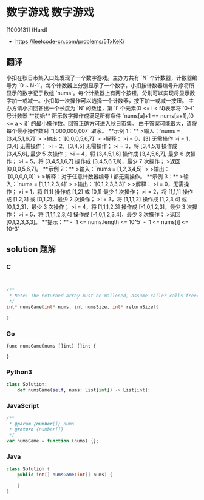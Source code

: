 # 数字游戏 数字游戏

[1000131] (Hard)

- https://leetcode-cn.com/problems/5TxKeK/

## 翻译

小扣在秋日市集入口处发现了一个数字游戏。主办方共有 \`N\` 个计数器，计数器编号为 \`0 ~ N-1\`。每个计数器上分别显示了一个数字，小扣按计数器编号升序将所显示的数字记于数组 \`nums\`。每个计数器上有两个按钮，分别可以实现将显示数字加一或减一。小扣每一次操作可以选择一个计数器，按下加一或减一按钮。 主办方请小扣回答出一个长度为 \`N\` 的数组，第 \`i\` 个元素(0 <= i < N)表示将 \`0~i\` 号计数器 \*\*初始\*\* 所示数字操作成满足所有条件 \`nums\[a\]+1 == nums\[a+1\],(0 <= a < i)\` 的最小操作数。回答正确方可进入秋日市集。 由于答案可能很大，请将每个最小操作数对 \`1,000,000,007\` 取余。 \*\*示例 1：\*\* >输入：\`nums = \[3,4,5,1,6,7\]\` > >输出：\`\[0,0,0,5,6,7\]\` > >解释： >i = 0，\[3\] 无需操作 >i = 1，\[3,4\] 无需操作； >i = 2，\[3,4,5\] 无需操作； >i = 3，将 \[3,4,5,1\] 操作成 \[3,4,5,6\], 最少 5 次操作； >i = 4，将 \[3,4,5,1,6\] 操作成 \[3,4,5,6,7\], 最少 6 次操作； >i = 5，将 \[3,4,5,1,6,7\] 操作成 \[3,4,5,6,7,8\]，最少 7 次操作； >返回 \[0,0,0,5,6,7\]。 \*\*示例 2：\*\* >输入：\`nums = \[1,2,3,4,5\]\` > >输出：\`\[0,0,0,0,0\]\` > >解释：对于任意计数器编号 i 都无需操作。 \*\*示例 3：\*\* >输入：\`nums = \[1,1,1,2,3,4\]\` > >输出：\`\[0,1,2,3,3,3\]\` > >解释： >i = 0，无需操作； >i = 1，将 \[1,1\] 操作成 \[1,2\] 或 \[0,1\] 最少 1 次操作； >i = 2，将 \[1,1,1\] 操作成 \[1,2,3\] 或 \[0,1,2\]，最少 2 次操作； >i = 3，将 \[1,1,1,2\] 操作成 \[1,2,3,4\] 或 \[0,1,2,3\]，最少 3 次操作； >i = 4，将 \[1,1,1,2,3\] 操作成 \[-1,0,1,2,3\]，最少 3 次操作； >i = 5，将 \[1,1,1,2,3,4\] 操作成 \[-1,0,1,2,3,4\]，最少 3 次操作； >返回 \[0,1,2,3,3,3\]。 \*\*提示：\*\* - \`1 <= nums.length <= 10^5\` - \`1 <= nums\[i\] <= 10^3\`

## solution 题解

### C

```c


/**
 * Note: The returned array must be malloced, assume caller calls free().
 */
int* numsGame(int* nums, int numsSize, int* returnSize){

}
```

### Go

```golang
func numsGame(nums []int) []int {

}
```

### Python3

```python
class Solution:
    def numsGame(self, nums: List[int]) -> List[int]:
```

### JavaScript

```javascript
/**
 * @param {number[]} nums
 * @return {number[]}
 */
var numsGame = function (nums) {};
```

### Java

```java
class Solution {
    public int[] numsGame(int[] nums) {

    }
}
```
